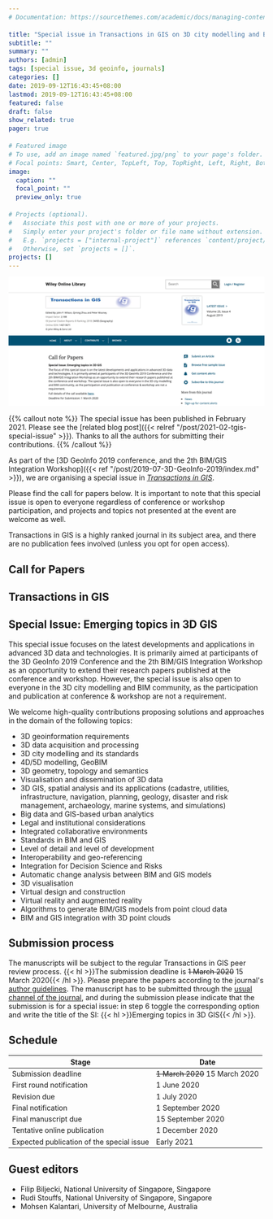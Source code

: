 ```yaml
---
# Documentation: https://sourcethemes.com/academic/docs/managing-content/

title: "Special issue in Transactions in GIS on 3D city modelling and BIM"
subtitle: ""
summary: ""
authors: [admin]
tags: [special issue, 3d geoinfo, journals]
categories: []
date: 2019-09-12T16:43:45+08:00
lastmod: 2019-09-12T16:43:45+08:00
featured: false
draft: false
show_related: true
pager: true

# Featured image
# To use, add an image named `featured.jpg/png` to your page's folder.
# Focal points: Smart, Center, TopLeft, Top, TopRight, Left, Right, BottomLeft, Bottom, BottomRight.
image:
  caption: ""
  focal_point: ""
  preview_only: true

# Projects (optional).
#   Associate this post with one or more of your projects.
#   Simply enter your project's folder or file name without extension.
#   E.g. `projects = ["internal-project"]` references `content/project/deep-learning/index.md`.
#   Otherwise, set `projects = []`.
projects: []
---
```


![](featured.png)

{{% callout note %}}
The special issue has been published in February 2021.
Please see the [related blog post]({{< relref "/post/2021-02-tgis-special-issue" >}}).
Thanks to all the authors for submitting their contributions.
{{% /callout %}}

As part of the [3D GeoInfo 2019 conference, and the 2th BIM/GIS Integration Workshop]({{< ref "/post/2019-07-3D-GeoInfo-2019/index.md" >}}), we are organising a special issue in [_Transactions in GIS_](https://onlinelibrary.wiley.com/journal/14679671).

Please find the call for papers below.
It is important to note that this special issue is open to everyone regardless of conference or workshop participation, and projects and topics not presented at the event are welcome as well.

Transactions in GIS is a highly ranked journal in its subject area, and there are no publication fees involved (unless you opt for open access).

## Call for Papers

## Transactions in GIS

## Special Issue: Emerging topics in 3D GIS


This special issue focuses on the latest developments and applications in advanced 3D data and technologies.
It is primarily aimed at participants of the 3D GeoInfo 2019 Conference and the 2th BIM/GIS Integration Workshop as an opportunity to extend their research papers published at the conference and workshop.
However, the special issue is also open to everyone in the 3D city modelling and BIM community, as the participation and publication at conference & workshop are not a requirement.

We welcome high-quality contributions proposing solutions and approaches in the domain of the following topics:

* 3D geoinformation requirements
* 3D data acquisition and processing
* 3D city modelling and its standards
* 4D/5D modelling, GeoBIM
* 3D geometry, topology and semantics
* Visualisation and dissemination of 3D data
* 3D GIS, spatial analysis and its applications (cadastre, utilities, infrastructure, navigation, planning, geology, disaster and risk management, archaeology, marine systems, and simulations)
* Big data and GIS-based urban analytics
* Legal and institutional considerations
* Integrated collaborative environments
* Standards in BIM and GIS
* Level of detail and level of development
* Interoperability and geo-referencing
* Integration for Decision Science and Risks
* Automatic change analysis between BIM and GIS models
* 3D visualisation
* Virtual design and construction
* Virtual reality and augmented reality
* Algorithms to generate BIM/GIS models from point cloud data
* BIM and GIS integration with 3D point clouds

## Submission process

The manuscripts will be subject to the regular Transactions in GIS peer review process.
{{< hl >}}The submission deadline is ~~1 March 2020~~ 15 March 2020{{< /hl >}}.
Please prepare the papers according to the journal's [author guidelines](https://onlinelibrary.wiley.com/page/journal/14679671/homepage/forauthors.html).
The manuscript has to be submitted through the [usual channel of the journal](https://mc.manuscriptcentral.com/tgis), and during the submission please indicate that the submission is for a special issue: in step 6 toggle the corresponding option and write the title of the SI: {{< hl >}}Emerging topics in 3D GIS{{< /hl >}}.


## Schedule

| Stage | Date |
| ------------------| ------------------------------ |
| Submission deadline | ~~1 March 2020~~ 15 March 2020 |
| First round notification | 1 June 2020 |
| Revision due | 1 July 2020 |
| Final notification | 1 September 2020 |
| Final manuscript due | 15 September 2020 |
| Tentative online publication | 1 December 2020 |
| Expected publication of the special issue | Early 2021 |


## Guest editors

* Filip Biljecki, National University of Singapore, Singapore
* Rudi Stouffs, National University of Singapore, Singapore
* Mohsen Kalantari, University of Melbourne, Australia
